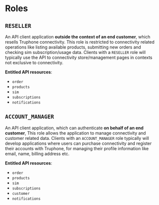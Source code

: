 # Roles

## `RESELLER`

An API client application **outside the context of an end customer**, which resells Truphone connectivity. This role is restricted to connectivity related operations like listing available products, submitting new orders and checking sim subscription/usage data. Clients with a `RESELLER` role will typically use the API to connectivity store/management pages in contexts not exclusive to connectivity.

**Entitled API resources**:
* `order`
* `products`
* `sim`
* `subscriptions`
* `notifications`

## `ACCOUNT_MANAGER`

An API client application, which can authenticate **on behalf of an end customer**, This role allows the application to manage connectivity and customer related data. Clients with an `ACCOUNT_MANAGER` role typically will develop applications where users can purchase connectivity and register their accounts with Truphone, for managing their profile information like email, name, billing address etc.

**Entitled API resources**:
* `order`
* `products`
* `sim`
* `subscriptions`
* `customer`
* `notifications`
